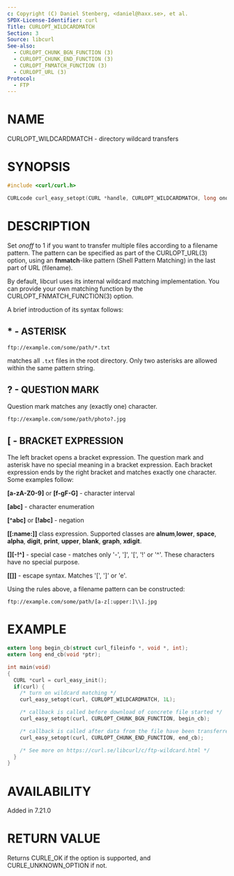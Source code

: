 ```yaml
---
c: Copyright (C) Daniel Stenberg, <daniel@haxx.se>, et al.
SPDX-License-Identifier: curl
Title: CURLOPT_WILDCARDMATCH
Section: 3
Source: libcurl
See-also:
  - CURLOPT_CHUNK_BGN_FUNCTION (3)
  - CURLOPT_CHUNK_END_FUNCTION (3)
  - CURLOPT_FNMATCH_FUNCTION (3)
  - CURLOPT_URL (3)
Protocol:
  - FTP
---
```


# NAME

CURLOPT_WILDCARDMATCH - directory wildcard transfers

# SYNOPSIS

~~~c
#include <curl/curl.h>

CURLcode curl_easy_setopt(CURL *handle, CURLOPT_WILDCARDMATCH, long onoff);
~~~

# DESCRIPTION

Set *onoff* to 1 if you want to transfer multiple files according to a
filename pattern. The pattern can be specified as part of the CURLOPT_URL(3)
option, using an **fnmatch**-like pattern (Shell Pattern Matching) in the last
part of URL (filename).

By default, libcurl uses its internal wildcard matching implementation. You
can provide your own matching function by the
CURLOPT_FNMATCH_FUNCTION(3) option.

A brief introduction of its syntax follows:

## * - ASTERISK

    ftp://example.com/some/path/*.txt

matches all `.txt` files in the root directory. Only two asterisks are allowed
within the same pattern string.

## ? - QUESTION MARK

Question mark matches any (exactly one) character.

    ftp://example.com/some/path/photo?.jpg

## [ - BRACKET EXPRESSION

The left bracket opens a bracket expression. The question mark and asterisk have
no special meaning in a bracket expression. Each bracket expression ends by the
right bracket and matches exactly one character. Some examples follow:

**[a-zA-Z0-9]** or **[f-gF-G]** - character interval

**[abc]** - character enumeration

**[^abc]** or **[!abc]** - negation

**[[:name:]]** class expression. Supported classes are **alnum**,**lower**,
**space**, **alpha**, **digit**, **print**, **upper**, **blank**, **graph**,
**xdigit**.

**[][-!^]** - special case - matches only '-', ']', '[', '!' or '^'. These
characters have no special purpose.

**[[]]** - escape syntax. Matches '[', ']' or 'e'.

Using the rules above, a filename pattern can be constructed:

    ftp://example.com/some/path/[a-z[:upper:]\\].jpg

# EXAMPLE

~~~c
extern long begin_cb(struct curl_fileinfo *, void *, int);
extern long end_cb(void *ptr);

int main(void)
{
  CURL *curl = curl_easy_init();
  if(curl) {
    /* turn on wildcard matching */
    curl_easy_setopt(curl, CURLOPT_WILDCARDMATCH, 1L);

    /* callback is called before download of concrete file started */
    curl_easy_setopt(curl, CURLOPT_CHUNK_BGN_FUNCTION, begin_cb);

    /* callback is called after data from the file have been transferred */
    curl_easy_setopt(curl, CURLOPT_CHUNK_END_FUNCTION, end_cb);

    /* See more on https://curl.se/libcurl/c/ftp-wildcard.html */
  }
}
~~~

# AVAILABILITY

Added in 7.21.0

# RETURN VALUE

Returns CURLE_OK if the option is supported, and CURLE_UNKNOWN_OPTION if not.
